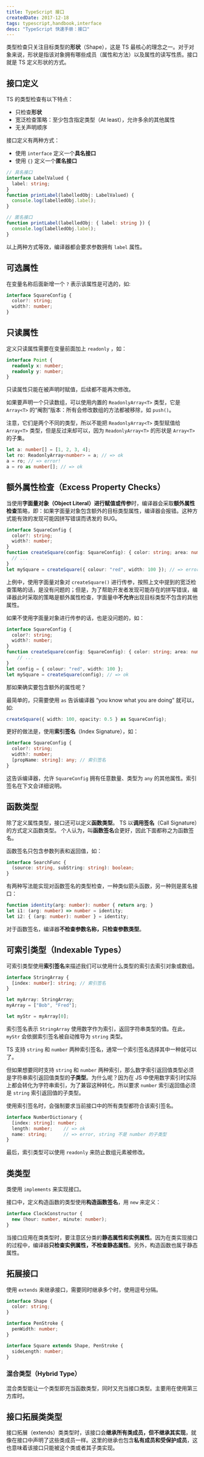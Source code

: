 ```yaml
---
title: TypeScript 接口
createdDate: 2017-12-18
tags: typescript,handbook,interface
desc: "TypeScript 快速手册：接口"
---
```


类型检查只关注目标类型的**形状**（Shape），这是 TS 最核心的理念之一。对于对象来说，形状是指该对象拥有哪些成员（属性和方法）以及属性的读写性质。接口就是 TS 定义形状的方式。

## 接口定义

TS 的类型检查有以下特点：

* 只检查**形状**
* 宽泛检查策略：至少包含指定类型（At least），允许多余的其他属性
* 无关声明顺序

接口定义有两种方式：

* 使用 `interface` 定义一个**具名接口**
* 使用 `{}` 定义一个**匿名接口**

```ts
// 具名接口
interface LabelValued {
  label: string;
}
function printLabel(labelledObj: LabelValued) {
  console.log(labelledObj.label);
}
```
```ts
// 匿名接口
function printLabel(labelledObj: { label: string }) {
  console.log(labelledObj.label);
}
```

以上两种方式等效，编译器都会要求参数拥有 `label` 属性。

## 可选属性

在变量名称后面新增一个 `?` 表示该属性是可选的，如:

```ts
interface SquareConfig {
  color?: string;
  width?: number;
}
```

## 只读属性

定义只读属性需要在变量前面加上 `readonly` ，如：

```ts
interface Point {
  readonly x: number;
  readonly y: number;
}
```

只读属性只能在被声明时赋值，后续都不能再次修改。

如果要声明一个只读数组，可以使用内置的 `ReadonlyArray<T>` 类型，它是 `Array<T>` 的“阉割”版本：所有会修改数组的方法都被移除，如 `push()`。

注意，它们是两个不同的类型，所以不能把 `ReadonlyArray<T>` 类型赋值给 `Array<T>` 类型，但是反过来却可以，因为 `ReadonlyArray<T>` 的形状是 `Array<T>` 的子集。

```ts
let a: number[] = [1, 2, 3, 4];
let ro: ReadonlyArray<number> = a; // => ok
a = ro; // => error!
a = ro as number[]; // => ok
```

## 额外属性检查（Excess Property Checks）

当使用**字面量对象（Object Literal）进行赋值或传参**时，编译器会采取**额外属性检查**策略，即：如果字面量对象包含额外的目标类型属性，编译器会报错。这种方式能有效的发现可能因拼写错误而诱发的 BUG。

```ts
interface SquareConfig {
  color?: string;
  width?: number;
}
function createSquare(config: SquareConfig): { color: string; area: number } {
  // ...
}
let mySquare = createSquare({ colour: "red", width: 100 }); // => error!
```

上例中，使用字面量对象对 `createSquare()` 进行传参，按照上文中提到的宽泛检查策略的话，是没有问题的；但是，为了帮助开发者发现可能存在的拼写错误，编译器此时采取的策略是额外属性检查，字面量中**不允许**出现目标类型不包含的其他属性。

如果不使用字面量对象进行传参的话，也是没问题的，如：

```ts
interface SquareConfig {
  color?: string;
  width?: number;
}
function createSquare(config: SquareConfig): { color: string; area: number } {
    // ...
}
let config = { colour: "red", width: 100 };
let mySquare = createSquare(config); // => ok
```

那如果确实要包含额外的属性呢？

最简单的，只需要使用 `as` 告诉编译器 “you know what you are doing” 就可以，如:

```ts
createSquare({ width: 100, opacity: 0.5 } as SquareConfig);
```

更好的做法是，使用**索引签名**（Index Signature），如：

```ts
interface SquareConfig {
  color?: string;
  width?: number;
  [propName: string]: any; // 索引签名
}
```

这告诉编译器，允许 `SquareConfig` 拥有任意数量、类型为 `any` 的其他属性。索引签名在下文会详细说明。

## 函数类型

除了定义属性类型，接口还可以定义**函数类型**。
TS 以**调用签名**（Call Signature）的方式定义函数类型。
个人认为，叫**函数签名**会更好，因此下面都称之为函数签名。

函数签名只包含参数列表和返回值，如：

```ts
interface SearchFunc {
  (source: string, subString: string): boolean;
}
```

有两种写法能实现对函数签名的类型检查，一种类似箭头函数，另一种则是匿名接口：

```ts
function identity(arg: number): number { return arg; }
let i1: (arg: number) => number = identity;
let i2: { (arg: number): number } = identity;
```

对于函数签名，编译器**不检查参数名称，只检查参数类型**。

## 可索引类型（Indexable Types）

可索引类型使用**索引签名**来描述我们可以使用什么类型的索引去索引对象或数组。

```ts
interface StringArray {
  [index: number]: string; // 索引签名
}

let myArray: StringArray;
myArray = ["Bob", "Fred"];

let myStr = myArray[0];
```

索引签名表示 `StringArray` 使用数字作为索引，返回字符串类型的值。在此，`myStr` 会依据索引签名被自动推导为 `string` 类型。

TS 支持 `string` 和 `number` 两种索引签名，通常一个索引签名选择其中一种就可以了。

但如果想要同时支持 `string` 和 `number` 两种索引，那么数字索引返回值类型必须是字符串索引返回值类型的**子类型**。为什么呢？因为在 JS 中使用数字索引时实际上都会转化为字符串索引，为了兼容这种转化，所以要求 `number` 索引返回值必须是 `string` 索引返回值的子类型。

使用索引签名时，会强制要求当前接口中的所有类型都符合该索引签名。

```ts
interface NumberDictionary {
  [index: string]: number;
  length: number;    // => ok
  name: string;      // => error, string 不是 number 的子类型
}
```

最后，索引类型可以使用 `readonly` 来防止数组元素被修改。

## 类类型

类使用 `implements` 来实现接口。

接口中，定义构造函数的类型使用**构造函数签名**，用 `new` 来定义：

```ts
interface ClockConstructor {
  new (hour: number, minute: number);
}
```

当接口应用在类类型时，要注意区分类的**静态属性和实例属性**。因为在类实现接口的过程中，编译器**只检查实例属性，不检查静态属性**。另外，构造函数也属于静态属性。

## 拓展接口

使用 `extends` 来继承接口，需要同时继承多个时，使用逗号分隔。

```ts
interface Shape {
  color: string;
}

interface PenStroke {
  penWidth: number;
}

interface Square extends Shape, PenStroke {
  sideLength: number;
}
```

### 混合类型（Hybrid Type）

混合类型能让一个类型即充当函数类型，同时又充当接口类型。主要用在使用第三方库时。

## 接口拓展类类型

接口拓展（extends）类类型时，该接口会**继承所有类成员，但不继承其实现**，就像在接口中声明了这些类成员一样。这里的继承也包含**私有成员和受保护成员**，这也意味着该接口只能被这个类或者其子类实现。